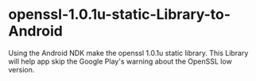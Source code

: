# openssl-1.0.1u-static-Library-to-Android
Using the Android NDK make the openssl 1.0.1u static library. This Library will help app skip the Google Play's warning about the OpenSSL low version.
